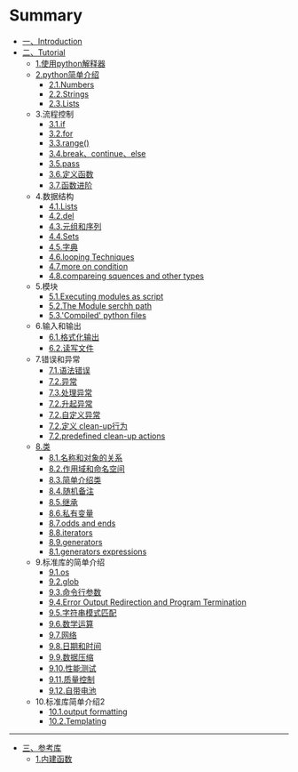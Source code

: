 # Summary

* [一、Introduction](README.md)
* [二、Tutorial](tutorial/README.md)
    * [1.使用python解释器](tutorial/part1.md)
    * [2.python简单介绍](tutorial/part2.md)
        * [2.1.Numbers](tutorial/part2.1.md)
        * [2.2.Strings](tutorial/part2.2.md)
        * [2.3.Lists](tutorial/part2.3.md)
    * 3.流程控制
        * [3.1.if](tutorial/part3.md#if)
        * [3.2.for](tutorial/part3.md#for)
        * [3.3.range()](tutorial/part3.md#range)
        * [3.4.break、continue、else](tutorial/part3.md#break)
        * [3.5.pass](tutorial/part3.md#pass)
        * [3.6.定义函数](tutorial/part3.md#define)
        * [3.7.函数进阶](tutorial/part3.md#function)
    * 4.数据结构
        * [4.1.Lists](tutorial/part4.md#lists)
        * [4.2.del](tutorial/part4.md#del)
        * [4.3.元组和序列](tutorial/part4.md#tuple)
        * [4.4.Sets](tutorial/part4.md#sets)
        * [4.5.字典](tutorial/part4.md#dict)
        * [4.6.looping Techniques](tutorial/part4.md#loop)
        * [4.7.more on condition](tutorial/part4.md#condition)
        * [4.8.compareing squences and other types](tutorial/part4.md#compare)
    * 5.模块
        * [5.1.Executing modules as script](tutorial/part5.md#script)
        * [5.2.The Module serchh path](tutorial/part5.md#search)
        * [5.3.'Compiled' python files](tutorial/part5.md#compile)
    * 6.输入和输出
        * [6.1.格式化输出](tutorial/part6.md#format)
        * [6.2.读写文件](tutorial/part6.md#file)
    * 7.错误和异常
        * [7.1.语法错误](tutorial/part7.md#syntax)
        * [7.2.异常](tutorial/part7.md#expection)
        * [7.3.处理异常](tutorial/part7.md#handle)
        * [7.2.升起异常](tutorial/part7.md#raise)
        * [7.2.自定义异常](tutorial/part7.md#self)
        * [7.2.定义 clean-up行为](tutorial/part7.md#define)
        * [7.2.predefined clean-up actions](tutorial/part7.md#predefine)
    * [8.类](tutorial/part8.md#class)
        * [8.1.名称和对象的关系](tutorial/part8.md#name)
        * [8.2.作用域和命名空间](tutorial/part8.md#scope)
        * [8.3.简单介绍类](tutorial/part8.md#introduce)
        * [8.4.随机备注](tutorial/part8.md#random)
        * [8.5.继承](tutorial/part8.md#inher)
        * [8.6.私有变量](tutorial/part8.md#private)
        * [8.7.odds and ends](tutorial/part8.md#odds)
        * [8.8.iterators](tutorial/part8.md#iter)
        * [8.9.generators](tutorial/part8.md#generator)
        * [8.1.generators expressions](tutorial/part8.md#expression)
    * 9.标准库的简单介绍
        * [9.1.os](tutorial/part9.md#os)
        * [9.2.glob](tutorial/part9.md#glob)
        * [9.3.命令行参数](tutorial/part9.md#argument)
        * [9.4.Error Output Redirection and Program Termination](tutorial/part9.md#error)
        * [9.5.字符串模式匹配](tutorial/part9.md#string)
        * [9.6.数学运算](tutorial/part9.md#math)
        * [9.7.网络](tutorial/part9.md#internet)
        * [9.8.日期和时间](tutorial/part9.md#time)
        * [9.9.数据压缩](tutorial/part9.md#data)
        * [9.10.性能测试](tutorial/part9.md#performance)
        * [9.11.质量控制](tutorial/part9.md#quality)
        * [9.12.自带电池](tutorial/part9.md#library)
    * 10.标准库简单介绍2
        * [10.1.output formatting](tutorial/part10.md#output)
        * [10.2.Templating](tutorial/part10.md#template)

-----
* [三、参考库](library/README.md)
    * [1.内建函数](library/build-in-function.md)


